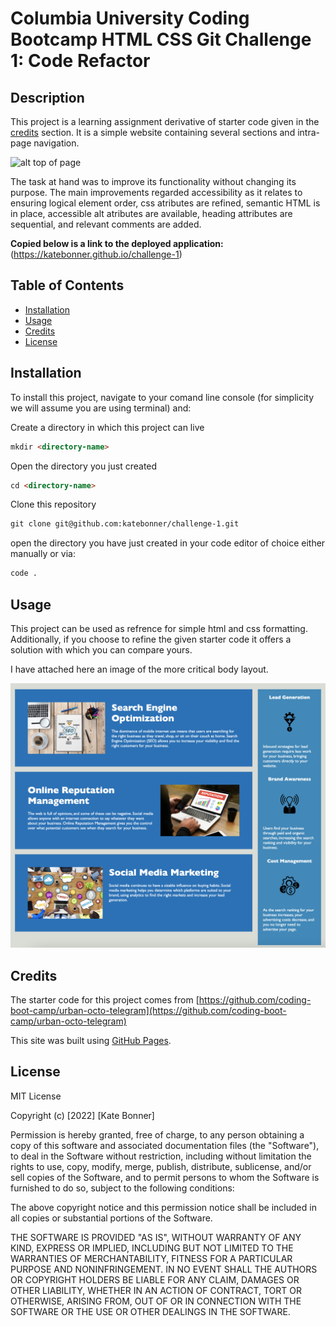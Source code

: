 # Columbia University Coding Bootcamp HTML CSS Git Challenge 1: Code Refactor

## Description

This project is a learning assignment derivative of starter code given in the [credits](#credits) section. It is a simple website containing several sections and intra-page navigation.

![alt top of page](README-images/top-of-page.png)

The task at hand was to improve its functionality without changing its purpose. The main improvements regarded accessibility as it relates to ensuring logical element order, css atributes are refined, semantic HTML is in place, accessible alt atributes are available, heading attributes are sequential, and relevant comments are added.


**Copied below is a link to the deployed application:**
(https://katebonner.github.io/challenge-1)


## Table of Contents 

* [Installation](#installation)
* [Usage](#usage)
* [Credits](#credits)
* [License](#license)


## Installation

To install this project, navigate to your comand line console (for simplicity we will assume you are using terminal) and:

Create a directory in which this project can live
```md
mkdir <directory-name>
```
Open the directory you just created
```md
cd <directory-name>
```
Clone this repository
```md
git clone git@github.com:katebonner/challenge-1.git
```
open the directory you have just created in your code editor of choice either manually or via:
```md
code .
```

## Usage

This project can be used as refrence for simple html and css formatting. Additionally, if you choose to refine the given starter code it offers a solution with which you can compare yours.

I have attached here an image of the more critical body layout.

![bottom of page](README-images/bottom-of-page.png)


## Credits

The starter code for this project comes from [https://github.com/coding-boot-camp/urban-octo-telegram](https://github.com/coding-boot-camp/urban-octo-telegram)

This site was built using [GitHub Pages](https://pages.github.com/).


## License

MIT License

Copyright (c) [2022] [Kate Bonner]

Permission is hereby granted, free of charge, to any person obtaining a copy
of this software and associated documentation files (the "Software"), to deal
in the Software without restriction, including without limitation the rights
to use, copy, modify, merge, publish, distribute, sublicense, and/or sell
copies of the Software, and to permit persons to whom the Software is
furnished to do so, subject to the following conditions:

The above copyright notice and this permission notice shall be included in all
copies or substantial portions of the Software.

THE SOFTWARE IS PROVIDED "AS IS", WITHOUT WARRANTY OF ANY KIND, EXPRESS OR
IMPLIED, INCLUDING BUT NOT LIMITED TO THE WARRANTIES OF MERCHANTABILITY,
FITNESS FOR A PARTICULAR PURPOSE AND NONINFRINGEMENT. IN NO EVENT SHALL THE
AUTHORS OR COPYRIGHT HOLDERS BE LIABLE FOR ANY CLAIM, DAMAGES OR OTHER
LIABILITY, WHETHER IN AN ACTION OF CONTRACT, TORT OR OTHERWISE, ARISING FROM,
OUT OF OR IN CONNECTION WITH THE SOFTWARE OR THE USE OR OTHER DEALINGS IN THE
SOFTWARE.


